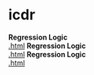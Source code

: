 # icdr

**Regression Logic** <br> [.html](https://raw.githubusercontent.com/aviniciusbb/icdr/master/Slides/01-Introducao-CD/01-Introducao-CD.html)
**Regression Logic** <br> [.html](https://raw.githack.com/kyleraze/EC320_Econometrics/master/Lectures/05-Regression_Logic/05-Regression_Logic.html)
**Regression Logic** <br> [.html](https://raw.githack.com/aviniciusbb/icdr/master/Slides/01-Introducao-CD/01-Introducao-CD.html)

